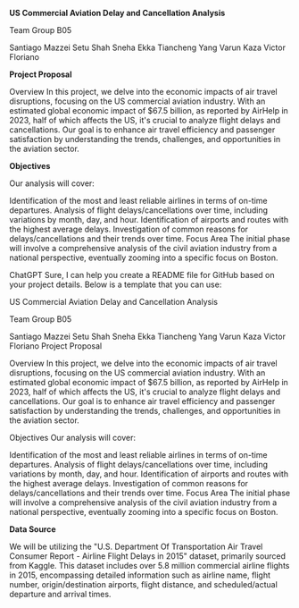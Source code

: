 **US Commercial Aviation Delay and Cancellation Analysis**

Team Group B05

Santiago Mazzei
Setu Shah
Sneha Ekka
Tiancheng Yang
Varun Kaza
Victor Floriano

**Project Proposal**

Overview
In this project, we delve into the economic impacts of air travel disruptions, focusing on the US commercial aviation industry. With an estimated global economic impact of $67.5 billion, as reported by AirHelp in 2023, half of which affects the US, it's crucial to analyze flight delays and cancellations. Our goal is to enhance air travel efficiency and passenger satisfaction by understanding the trends, challenges, and opportunities in the aviation sector.

**Objectives**

Our analysis will cover:

Identification of the most and least reliable airlines in terms of on-time departures.
Analysis of flight delays/cancellations over time, including variations by month, day, and hour.
Identification of airports and routes with the highest average delays.
Investigation of common reasons for delays/cancellations and their trends over time.
Focus Area
The initial phase will involve a comprehensive analysis of the civil aviation industry from a national perspective, eventually zooming into a specific focus on Boston.


ChatGPT
Sure, I can help you create a README file for GitHub based on your project details. Below is a template that you can use:

US Commercial Aviation Delay and Cancellation Analysis

Team Group B05

Santiago Mazzei
Setu Shah
Sneha Ekka
Tiancheng Yang
Varun Kaza
Victor Floriano
Project Proposal

Overview
In this project, we delve into the economic impacts of air travel disruptions, focusing on the US commercial aviation industry. With an estimated global economic impact of $67.5 billion, as reported by AirHelp in 2023, half of which affects the US, it's crucial to analyze flight delays and cancellations. Our goal is to enhance air travel efficiency and passenger satisfaction by understanding the trends, challenges, and opportunities in the aviation sector.

Objectives
Our analysis will cover:

Identification of the most and least reliable airlines in terms of on-time departures.
Analysis of flight delays/cancellations over time, including variations by month, day, and hour.
Identification of airports and routes with the highest average delays.
Investigation of common reasons for delays/cancellations and their trends over time.
Focus Area
The initial phase will involve a comprehensive analysis of the civil aviation industry from a national perspective, eventually zooming into a specific focus on Boston.

**Data Source**

We will be utilizing the "U.S. Department Of Transportation Air Travel Consumer Report - Airline Flight Delays in 2015" dataset, primarily sourced from Kaggle. This dataset includes over 5.8 million commercial airline flights in 2015, encompassing detailed information such as airline name, flight number, origin/destination airports, flight distance, and scheduled/actual departure and arrival times.
